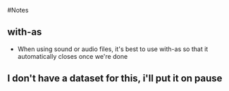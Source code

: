 #Notes

## with-as
- When using sound or audio files, it's best to use with-as so that it automatically closes once we're done

## I don't have a dataset for this, i'll put it on pause